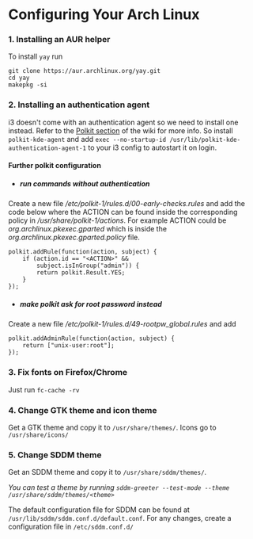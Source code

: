 # Configuring Your Arch Linux
### 1. Installing an AUR helper
To install `yay` run
```
git clone https://aur.archlinux.org/yay.git
cd yay
makepkg -si
```
### 2. Installing an authentication agent
i3 doesn't come with an authentication agent so we need to install one instead. Refer to the [Polkit section](https://wiki.archlinux.org/index.php/Polkit) of the wiki for more info. So install `polkit-kde-agent` and add `exec --no-startup-id /usr/lib/polkit-kde-authentication-agent-1` to your i3 config to autostart it on login.
#### Further polkit configuration
- ##### run commands without authentication
Create a new file */etc/polkit-1/rules.d/00-early-checks.rules* and add the code below where the ACTION can be found inside the corresponding policy in */usr/share/polkit-1/actions*. For example ACTION could be *org.archlinux.pkexec.gparted* which is inside the *org.archlinux.pkexec.gparted.policy* file.
```
polkit.addRule(function(action, subject) {
    if (action.id == "<ACTION>" &&
        subject.isInGroup("admin")) {
        return polkit.Result.YES;
    }
});
```
- ##### make polkit ask for root password instead
Create a new file */etc/polkit-1/rules.d/49-rootpw_global.rules* and add
```
polkit.addAdminRule(function(action, subject) {
    return ["unix-user:root"];
});
```
### 3. Fix fonts on Firefox/Chrome
Just run `fc-cache -rv` 
### 4. Change GTK theme and icon theme
Get a GTK theme and copy it to `/usr/share/themes/`. Icons go to `/usr/share/icons/`
### 5. Change SDDM theme
Get an SDDM theme and copy it to `/usr/share/sddm/themes/`.  

*You can test a theme by running `sddm-greeter --test-mode --theme /usr/share/sddm/themes/<theme>`*  

The default configuration file for SDDM can be found at `/usr/lib/sddm/sddm.conf.d/default.conf`. For any changes, create a configuration file in `/etc/sddm.conf.d/`
